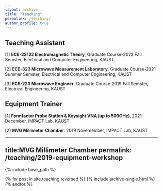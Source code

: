 ```yaml
---
layout: archive
title: "Teaching"
permalink: /teaching/
author_profile: true
---
```


## Teaching Assistant

[1] **ECE-22122 Electromagnetic Theory**, Graduate Course-2022 Fall Semster, Electrical and Computer Engineering, KAUST

[2] **ECE-323 Microwave Measurement Laboratory**, Graduate Course-2021 Summer Semster, Electrical and Computer Engineering, KAUST

[3] **ECE-223 Microwave Engineer**, Graduate Course-2019 Fall Semster, Electrical Engineering, KAUST

## Equipment Trainer

[1] **Formfactor Probe Station & Keysight VNA (up to 500GHz)**, 2021 December, IMPACT Lab, KAUST

[2] **MVG Millimeter Chamber**. 2019 Novemember, IMPACT Lab, KAUST

---
title:MVG Millimeter Chamber
permalink: /teaching/2019-equipment-workshop
---

{% include base_path %}

{% for post in site.teaching reversed %}
  {% include archive-single.html %}
{% endfor %}
